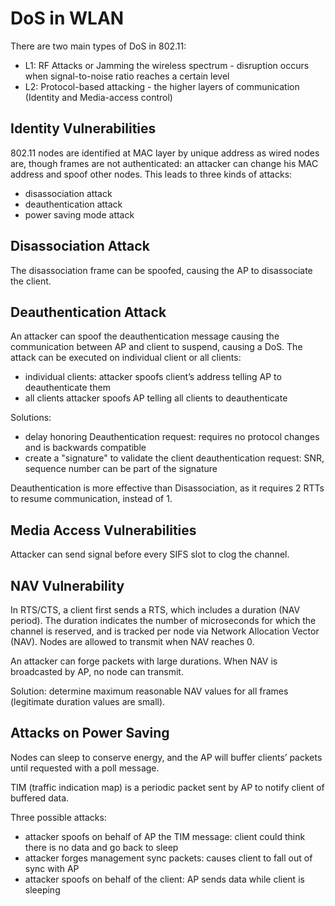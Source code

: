 # DoS in WLAN

There are two main types of DoS in 802.11:

- L1: RF Attacks or Jamming the wireless spectrum - disruption occurs when signal-to-noise ratio reaches a certain level
- L2: Protocol-based attacking - the higher layers of communication (Identity and Media-access control)

## Identity Vulnerabilities

802.11 nodes are identified at MAC layer by unique address as wired nodes are, though frames are not authenticated: an attacker can change his MAC address and spoof other nodes. This leads to three kinds of attacks:

- disassociation attack
- deauthentication attack
- power saving mode attack

## Disassociation Attack

The disassociation frame can be spoofed, causing the AP to disassociate the client.

## Deauthentication Attack

An attacker can spoof the deauthentication message causing the communication between AP and client to suspend, causing a DoS. The attack can be executed on individual client or all clients:

- individual clients: attacker spoofs client’s address telling AP to deauthenticate them
- all clients attacker spoofs AP telling all clients to deauthenticate

Solutions:

- delay honoring Deauthentication request: requires no protocol changes and is backwards compatible
- create a "signature" to validate the client deauthentication request: SNR, sequence number can be part of the signature

Deauthentication is more effective than Disassociation, as it requires 2 RTTs to resume communication, instead of 1.

## Media Access Vulnerabilities

Attacker can send signal before every SIFS slot to clog the channel.

## NAV Vulnerability

In RTS/CTS, a client first sends a RTS, which includes a duration (NAV period). The duration indicates the number of microseconds for which the channel is reserved, and is tracked per node via Network Allocation Vector (NAV). Nodes are allowed to transmit when NAV reaches 0.

An attacker can forge packets with large durations. When NAV is broadcasted by AP, no node can transmit.

Solution: determine maximum reasonable NAV values for all frames (legitimate duration values are small).

## Attacks on Power Saving

Nodes can sleep to conserve energy, and the AP will buffer clients’ packets until requested with a poll message. 

TIM (traffic indication map) is a periodic packet sent by AP to notify client of buffered data.

Three possible attacks:

- attacker spoofs on behalf of AP the TIM message: client could think there is no data and go back to sleep
- attacker forges management sync packets: causes  client to fall out of sync with AP
- attacker spoofs on behalf of the client: AP sends data while client is sleeping